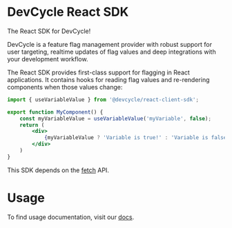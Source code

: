 # DevCycle React SDK

The React SDK for DevCycle!

DevCycle is a feature flag management provider with robust support for user targeting, realtime updates of flag values
and deep integrations with your development workflow.

The React SDK provides first-class support for flagging in React applications. It contains hooks for reading flag 
values and re-rendering components when those values change:
```jsx
import { useVariableValue } from '@devcycle/react-client-sdk';

export function MyComponent() {
    const myVariableValue = useVariableValue('myVariable', false);
    return (
        <div>
            {myVariableValue ? 'Variable is true!' : 'Variable is false!'}
        </div>
    )
}
```
This SDK depends on the [fetch](https://github.com/BuilderIO/this-package-uses-fetch) API.

# Usage

To find usage documentation, visit our [docs](https://docs.devcycle.com/docs/sdk/client-side-sdks/react).
